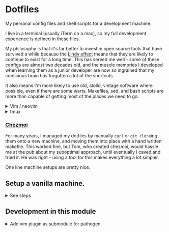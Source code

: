 # Dotfiles

My personal config files and shell scripts for a development machine.

I live in a terminal (usually iTerm on a mac), so my full development experience
is defined in these files.

My philosophy is that it's far better to invest in
open source tools that have survived a while because the [Lindy
effect](https://en.wikipedia.org/wiki/Lindy_effect) means that they are likely
to continue to exist for a long time. This has served me well - some of these
configs are almost two decades old, and the muscle memories I developed when
learning them as a junior developer are now so ingrained that my conscious brain
has forgotten a lot of the shortcuts.

It also means I'm more likely to use old, stolid, vintage software where
possible, even if there are some warts. Makefiles, sed, and bash scripts are
more than capable of getting most of the places we need to go.



<details>
  <summary>Vim / neovim</summary>

### Vim

I use vim with a fair amount of [plugins](home/dot_vim/external_bundle) and
[customizations](home/dot_vimrc).

The most important are `,ee` to fuzzy open a file. `,et` and `,ev` to open files
in tabs and vertical splits respectively.
</details>

<details>
  <summary>tmux</summary>

### TMUX

tmux is a critical part of my workflow - I use a session per project, so I can
switch between projects and have everything setup how I left it.

`C-a s` Switches projects.

I combine it with a variety of shell scripts to keep everything setup comfortably.

```bash
tmo PROJECT_NAME # Opens the 'current' session for a project, or creates one
                 # with the windows setup how I like. It even attempts to clone
                 # the project from github if it can't find it.

tml # Lists currently open sessions.
```
</details>


### [Chezmoi](https://www.chezmoi.io/)

For many years, I managed my dotfiles by manually `curl` or `git clone`ing them
onto a new machine, and moving them into place with a hand written makefile.
This worked fine, but Tom, who created chezmoi, would hassle me at the pub about
my suboptimal approach, until eventually I caved and tried it. He was right -
using a tool for this makes everything a lot simpler.

One line machine setups are pretty nice.




## Setup a vanilla machine.
<details>
  <summary>See steps</summary>

##### 1. Setup new SSH key and use for github:
```sh
ssh-keygen -t rsa -C "peterbraden@peterbraden.co.uk"
cat ~/.ssh/id_rsa.pub | pbcopy
```
Paste into: [https://github.com/settings/ssh](https://github.com/settings/ssh)

##### 2. Setup
```sh
chezmoi init peterbraden --apply
```

### Setup OSX
#### Install apps from Safari
- [homebrew](https://brew.sh)
- [firefox](https://www.mozilla.org/en-US/firefox/new/)

#### Install apps from App Store
- 1Password
- [Tailscale](https://apps.apple.com/ca/app/tailscale/id1475387142?mt=12)

#### Install Apps from Firefox
- [iterm](http://www.iterm2.com/#/section/home)
- [nextcloud](https://nextcloud.com/install/#install-clients)

</details>






## Development in this module
<details>
  <summary>Add vim plugin as submodule for pathogen</summary>
```
git submodule add https://github.com/pathto/repo.git vim/bundle/repo.vim
```
</details>



